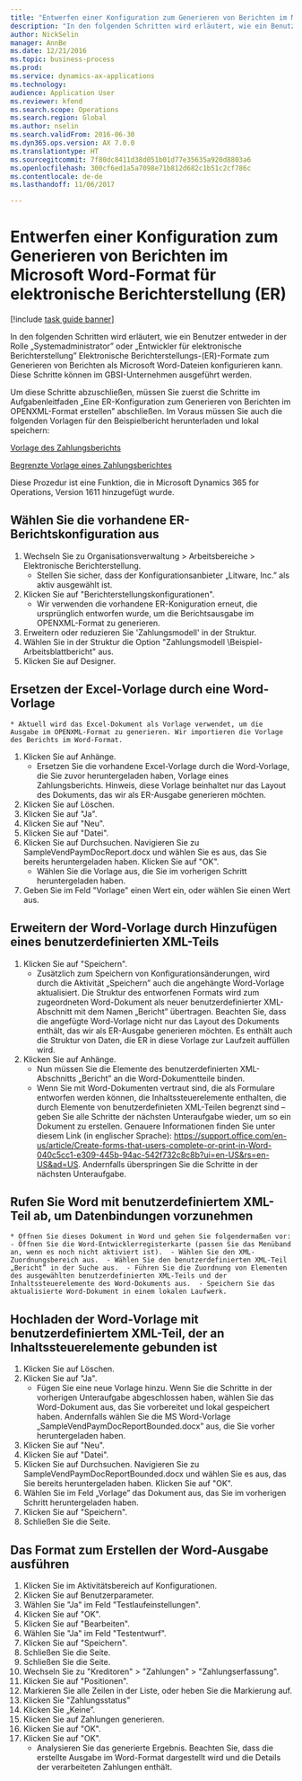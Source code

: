 ```yaml
--- 
title: "Entwerfen einer Konfiguration zum Generieren von Berichten im Microsoft Word-Format für elektronische Berichterstellung (ER)"
description: "In den folgenden Schritten wird erläutert, wie ein Benutzer entweder in der Rolle „Systemadministrator” oder „Entwickler für elektronische Berichterstellung” Elektronische Berichterstellungs-(ER)-Formate zum Generieren von Berichten als Microsoft Word-Dateien konfigurieren kann."
author: NickSelin
manager: AnnBe
ms.date: 12/21/2016
ms.topic: business-process
ms.prod: 
ms.service: dynamics-ax-applications
ms.technology: 
audience: Application User
ms.reviewer: kfend
ms.search.scope: Operations
ms.search.region: Global
ms.author: nselin
ms.search.validFrom: 2016-06-30
ms.dyn365.ops.version: AX 7.0.0
ms.translationtype: HT
ms.sourcegitcommit: 7f80dc8411d38d051b01d77e35635a920d8803a6
ms.openlocfilehash: 300cf6ed1a5a7098e71b812d682c1b51c2cf786c
ms.contentlocale: de-de
ms.lasthandoff: 11/06/2017

---
```

# <a name="design-a-configuration-for-generating-reports-in-microsoft-word-format-for-electronic-reporting-er"></a>Entwerfen einer Konfiguration zum Generieren von Berichten im Microsoft Word-Format für elektronische Berichterstellung (ER)

[!include [task guide banner](../../includes/task-guide-banner.md)]

In den folgenden Schritten wird erläutert, wie ein Benutzer entweder in der Rolle „Systemadministrator” oder „Entwickler für elektronische Berichterstellung” Elektronische Berichterstellungs-(ER)-Formate zum Generieren von Berichten als Microsoft Word-Dateien konfigurieren kann. Diese Schritte können im GBSI-Unternehmen ausgeführt werden.

Um diese Schritte abzuschließen, müssen Sie zuerst die Schritte im Aufgabenleitfaden „Eine ER-Konfiguration zum Generieren von Berichten im OPENXML-Format erstellen” abschließen. Im Voraus müssen Sie auch die folgenden Vorlagen für den Beispielbericht herunterladen und lokal speichern:

[Vorlage des Zahlungsberichts](https://go.microsoft.com/fwlink/?linkid=862266)

[Begrenzte Vorlage eines Zahlungsberichtes](https://go.microsoft.com/fwlink/?linkid=862266)

Diese Prozedur ist eine Funktion, die in Microsoft Dynamics 365 for Operations, Version 1611 hinzugefügt wurde.


## <a name="select-the-existing-er-report-configuration"></a>Wählen Sie die vorhandene ER-Berichtskonfiguration aus
1. Wechseln Sie zu Organisationsverwaltung > Arbeitsbereiche > Elektronische Berichterstellung.
    * Stellen Sie sicher, dass der Konfigurationsanbieter „Litware, Inc.” als aktiv ausgewählt ist.  
2. Klicken Sie auf "Berichterstellungskonfigurationen".
    * Wir verwenden die vorhandene ER-Koniguration erneut, die ursprünglich entworfen wurde, um die Berichtsausgabe im OPENXML-Format zu generieren.  
3. Erweitern oder reduzieren Sie 'Zahlungsmodell' in der Struktur.
4. Wählen Sie in der Struktur die Option "Zahlungsmodell \Beispiel-Arbeitsblattbericht" aus.
5. Klicken Sie auf Designer.

## <a name="replace-the-excel-template-with-the-word-template"></a>Ersetzen der Excel-Vorlage durch eine Word-Vorlage
    * Aktuell wird das Excel-Dokument als Vorlage verwendet, um die Ausgabe im OPENXML-Format zu generieren. Wir importieren die Vorlage des Berichts im Word-Format.  
1. Klicken Sie auf Anhänge.
    * Ersetzen Sie die vorhandene Excel-Vorlage durch die Word-Vorlage, die Sie zuvor heruntergeladen haben, Vorlage eines Zahlungsberichts. Hinweis, diese Vorlage beinhaltet nur das Layout des Dokuments, das wir als ER-Ausgabe generieren möchten.  
2. Klicken Sie auf Löschen.
3. Klicken Sie auf "Ja".
4. Klicken Sie auf "Neu".
5. Klicken Sie auf "Datei".
6. Klicken Sie auf Durchsuchen. Navigieren Sie zu SampleVendPaymDocReport.docx und wählen Sie es aus, das Sie bereits heruntergeladen haben. Klicken Sie auf "OK".
    * Wählen Sie die Vorlage aus, die Sie im vorherigen Schritt heruntergeladen haben.  
7. Geben Sie im Feld "Vorlage" einen Wert ein, oder wählen Sie einen Wert aus.

## <a name="extend-the-word-template-by-adding-a-custom-xml-part"></a>Erweitern der Word-Vorlage durch Hinzufügen eines benutzerdefinierten XML-Teils
1. Klicken Sie auf "Speichern".
    * Zusätzlich zum Speichern von Konfigurationsänderungen, wird durch die Aktivität „Speichern” auch die angehängte Word-Vorlage aktualisiert. Die Struktur des entworfenen Formats wird zum zugeordneten Word-Dokument als neuer benutzerdefinierter XML-Abschnitt mit dem Namen „Bericht” übertragen. Beachten Sie, dass die angefügte Word-Vorlage nicht nur das Layout des Dokuments enthält, das wir als ER-Ausgabe generieren möchten. Es enthält auch die Struktur von Daten, die ER in diese Vorlage zur Laufzeit auffüllen wird.  
2. Klicken Sie auf Anhänge.
    * Nun müssen Sie die Elemente des benutzerdefinierten XML-Abschnitts „Bericht” an die Word-Dokumentteile binden.  
    * Wenn Sie mit Word-Dokumenten vertraut sind, die als Formulare entworfen werden können, die Inhaltssteuerelemente enthalten, die durch Elemente von benutzerdefinieten XML-Teilen begrenzt sind – geben Sie alle Schritte der nächsten Unteraufgabe wieder, um so ein Dokument zu erstellen. Genauere Informationen finden Sie unter diesem Link (in englischer Sprache): https://support.office.com/en-us/article/Create-forms-that-users-complete-or-print-in-Word-040c5cc1-e309-445b-94ac-542f732c8c8b?ui=en-US&rs=en-US&ad=US. Andernfalls überspringen Sie die Schritte in der nächsten Unteraufgabe.  

## <a name="get-word-with-custom-xml-part-to-do-data-bindings"></a>Rufen Sie Word mit benutzerdefiniertem XML-Teil ab, um Datenbindungen vorzunehmen
    * Öffnen Sie dieses Dokument in Word und gehen Sie folgendermaßen vor:  - Öffnen Sie die Word-Entwicklerregisterkarte (passen Sie das Menüband an, wenn es noch nicht aktiviert ist).  - Wählen Sie den XML-Zuordnungsbereich aus.  - Wählen Sie den benutzerdefinierten XML-Teil „Bericht” in der Suche aus.  - Führen Sie die Zuordnung von Elementen des ausgewählten benutzerdefinierten XML-Teils und der Inhaltssteuerelemente des Word-Dokuments aus.  - Speichern Sie das aktualisierte Word-Dokument in einem lokalen Laufwerk.  

## <a name="upload-the-word-template-with-custom-xml-part-bounded-to-content-controls"></a>Hochladen der Word-Vorlage mit benutzerdefiniertem XML-Teil, der an Inhaltssteuerelemente gebunden ist
1. Klicken Sie auf Löschen.
2. Klicken Sie auf "Ja".
    * Fügen Sie eine neue Vorlage hinzu. Wenn Sie die Schritte in der vorherigen Unteraufgabe abgeschlossen haben, wählen Sie das Word-Dokument aus, das Sie vorbereitet und lokal gespeichert haben. Andernfalls wählen Sie die MS Word-Vorlage „SampleVendPaymDocReportBounded.docx” aus, die Sie vorher heruntergeladen haben.  
3. Klicken Sie auf "Neu".
4. Klicken Sie auf "Datei".
5. Klicken Sie auf Durchsuchen. Navigieren Sie zu SampleVendPaymDocReportBounded.docx und wählen Sie es aus, das Sie bereits heruntergeladen haben. Klicken Sie auf "OK".
6. Wählen Sie im Feld „Vorlage” das Dokument aus, das Sie im vorherigen Schritt heruntergeladen haben.
7. Klicken Sie auf "Speichern".
8. Schließen Sie die Seite.

## <a name="execute-the-format-to-create-word-output"></a>Das Format zum Erstellen der Word-Ausgabe ausführen
1. Klicken Sie im Aktivitätsbereich auf Konfigurationen.
2. Klicken Sie auf Benutzerparameter.
3. Wählen Sie "Ja" im Feld "Testlaufeinstellungen".
4. Klicken Sie auf "OK".
5. Klicken Sie auf "Bearbeiten".
6. Wählen Sie "Ja" im Feld "Testentwurf".
7. Klicken Sie auf "Speichern".
8. Schließen Sie die Seite.
9. Schließen Sie die Seite.
10. Wechseln Sie zu "Kreditoren" > "Zahlungen" > "Zahlungserfassung".
11. Klicken Sie auf "Positionen".
12. Markieren Sie alle Zeilen in der Liste, oder heben Sie die Markierung auf.
13. Klicken Sie "Zahlungsstatus"
14. Klicken Sie „Keine”.
15. Klicken Sie auf Zahlungen generieren.
16. Klicken Sie auf "OK".
17. Klicken Sie auf "OK".
    * Analysieren Sie das generierte Ergebnis. Beachten Sie, dass die erstellte Ausgabe im Word-Format dargestellt wird und die Details der verarbeiteten Zahlungen enthält.  


